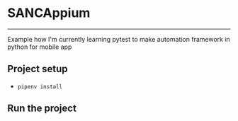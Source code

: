 # SANCAppium

-------

Example how I'm currently learning pytest to make automation framework in python for mobile app

## Project setup
- `pipenv install`

## Run the project


